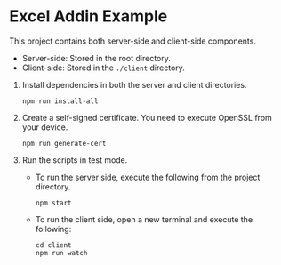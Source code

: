 # Excel Addin Example

This project contains both server-side and client-side components.

- Server-side: Stored in the root directory.
- Client-side: Stored in the `./client` directory.

1. Install dependencies in both the server and client directories.

    ```
    npm run install-all
    ```

2. Create a self-signed certificate. You need to execute OpenSSL from your device.

    ```
    npm run generate-cert
    ```

3. Run the scripts in test mode.

    - To run the server side, execute the following from the project directory.

        ```
        npm start
        ```

    - To run the client side, open a new terminal and execute the following:

        ```
        cd client
        npm run watch
        ```
